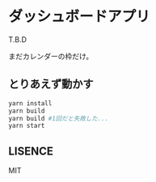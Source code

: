 # ダッシュボードアプリ
T.B.D

まだカレンダーの枠だけ。

## とりあえず動かす

``` bash
yarn install
yarn build
yarn build #1回だと失敗した...
yarn start
```

## LISENCE
MIT